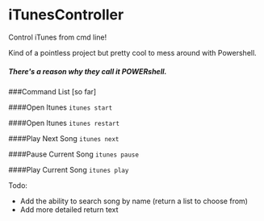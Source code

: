 # iTunesController
Control iTunes from cmd line!

Kind of a pointless project but pretty cool to mess around with Powershell. 
##### There's a reason why they call it POWERshell.

###Command List [so far]

####Open Itunes
`itunes start`

####Open Itunes
`itunes restart`

####Play Next Song
`itunes next`

####Pause Current Song
`itunes pause`

####Play Current Song
`itunes play`

Todo:
- Add the ability to search song by name (return a list to choose from)
- Add more detailed return text




